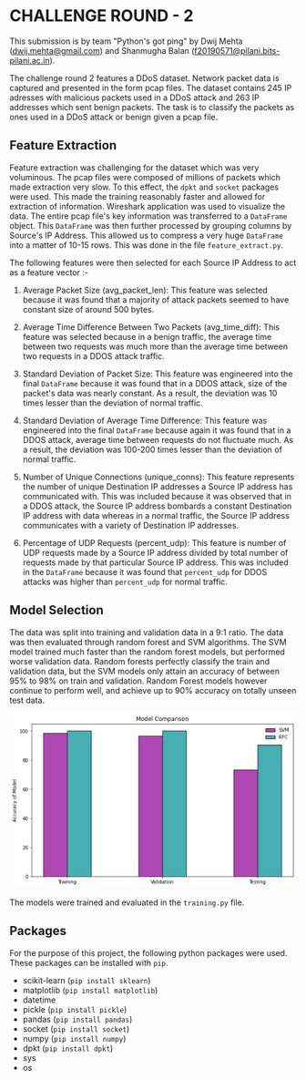 # CHALLENGE ROUND - 2

This submission is by team "Python's got ping" by Dwij Mehta (dwij.mehta@gmail.com) and Shanmugha Balan (f20190571@pilani.bits-pilani.ac.in).

The challenge round 2 features a DDoS dataset. Network packet data is captured and presented in the form pcap files. The dataset contains 245 IP adresses with malicious packets used in a DDoS attack and 263 IP addresses which sent benign packets. The task is to classify the packets as ones used in a DDoS attack or benign given a pcap file. 

## Feature Extraction
Feature extraction was challenging for the dataset which was very voluminous. The pcap files were composed of millions of packets which made extraction very slow. To this effect, the `dpkt` and `socket` packages were used. This made the training reasonably faster and allowed for extraction of information. Wireshark application was used to visualize the data. The entire pcap file's key information was transferred to a `DataFrame` object. This `DataFrame` was then further processed by grouping columns by Source's IP Address. This allowed us to compress a very huge `DataFrame` into a matter of 10-15 rows. This was done in the file `feature_extract.py`.

The following features were then selected for each Source IP Address to act as a feature vector :-
1. Average Packet Size (avg_packet_len):
This feature was selected because it was found that a majority of attack packets seemed to have constant size of around 500 bytes. 

2. Average Time Difference Between Two Packets (avg_time_diff):
This feature was selected because in a benign traffic, the average time between two requests was much more than the average time between two requests in a DDOS attack traffic.

3. Standard Deviation of Packet Size:
This feature was engineered into the final `DataFrame` because it was found that in a DDOS attack, size of the packet's data was nearly constant. As a result, the deviation was 10 times lesser than the deviation of normal traffic.

4. Standard Deviation of Average Time Difference:
This feature was engineered into the final `DataFrame` because again it was found that in a DDOS attack, average time between requests do not fluctuate much. As a result, the deviation was 100-200 times lesser than the deviation of normal traffic.

5. Number of Unique Connections (unique_conns):
This feature represents the number of unique Destination IP addresses a Source IP address has communicated with. This was included because it was observed that in a DDOS attack, the Source IP address bombards a constant Destination IP address with data whereas in a normal traffic, the Source IP address communicates with a variety of Destination IP addresses.

6. Percentage of UDP Requests (percent_udp):
This feature is number of UDP requests made by a Source IP address divided by total number of requests made by that particular Source IP address. This was included in the `DataFrame` because it was found that `percent_udp` for DDOS attacks was higher than `percent_udp` for normal traffic.

## Model Selection
The data was split into training and validation data in a 9:1 ratio. The data was then evaluated through random forest and SVM algorithms. The SVM model trained much faster than the random forest models, but performed worse validation data. Random forests perfectly classify the train and validation data, but the SVM models only attain an accuracy of between 95% to 98% on train and validation. Random Forest models however continue to perform well, and achieve up to 90% accuracy on totally unseen test data.

![Model Selection](https://raw.githubusercontent.com/sbalan7/HCL-Hack-IITK-2020/master/Challenge-Round-2/Images/model_selection.png?token=ANTJ6F7YLWJENVQ4ZD7YFH27GPJME)

The models were trained and evaluated in the `training.py` file.

## Packages
For the purpose of this project, the following python packages were used. These packages can be installed with `pip`.

* scikit-learn (`pip install sklearn`)
* matplotlib (`pip install matplotlib`)
* datetime
* pickle (`pip install pickle`)
* pandas (`pip install pandas`)
* socket (`pip install socket`)
* numpy (`pip install numpy`)
* dpkt (`pip install dpkt`)
* sys
* os 
